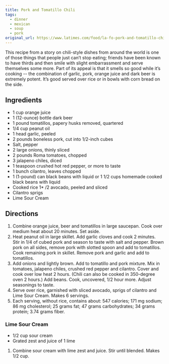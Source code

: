 ```yaml
---
title: Pork and Tomatillo Chili
tags:
  - dinner
  - mexican
  - soup
  - pork
original_url: https://www.latimes.com/food/la-fo-pork-and-tomatillo-chili-s-story.html
---
```


This recipe from a story on chili-style dishes from around the world is one of those things that people just can’t stop eating; friends have been known to have thirds and then smile with slight embarrassment and serve themselves some more. Part of its appeal is that it smells so good while it’s cooking -- the combination of garlic, pork, orange juice and dark beer is extremely potent. It’s good served over rice or in bowls with corn bread on the side.

## Ingredients

* 1 cup orange juice
* 1 (12-ounce) bottle dark beer
* 1 pound tomatillos, papery husks removed, quartered
* 1/4 cup peanut oil
* 1 head garlic, peeled
* 2 pounds boneless pork, cut into 1/2-inch cubes
* Salt, pepper
* 2 large onions, thinly sliced
* 2 pounds Roma tomatoes, chopped
* 3 jalapeno chiles, diced
* 1 teaspoon crushed hot red pepper, or more to taste
* 1 bunch cilantro, leaves chopped
* 1 (1-pound) can black beans with liquid or 1 1/2 cups homemade cooked black beans with liquid
* Cooked rice
1* /2 avocado, peeled and sliced
* Cilantro sprigs
* Lime Sour Cream

## Directions

1. Combine orange juice, beer and tomatillos in large saucepan. Cook over medium heat about 20 minutes. Set aside.
1. Heat peanut oil in large skillet. Add garlic cloves and cook 2 minutes. Stir in 1/4 of cubed pork and season to taste with salt and pepper. Brown pork on all sides, remove pork with slotted spoon and add to tomatillos. Cook remaining pork in skillet. Remove pork and garlic and add to tomatillos.
1. Add onions and lightly brown. Add to tomatillo and pork mixture. Mix in tomatoes, jalapeno chiles, crushed red pepper and cilantro. Cover and cook over low heat 2 hours. (Chili can also be cooked in 350-degree oven 2 hours.) Add beans. Cook, uncovered, 1/2 hour more. Adjust seasonings to taste.
1. Serve over rice, garnished with sliced avocado, sprigs of cilantro and Lime Sour Cream. Makes 6 servings.
1. Each serving, without rice, contains about: 547 calories; 171 mg sodium; 86 mg cholesterol; 25 grams fat; 47 grams carbohydrates; 34 grams protein; 3.74 grams fiber.

### Lime Sour Cream

* 1/2 cup sour cream
* Grated zest and juice of 1 lime

1. Combine sour cream with lime zest and juice. Stir until blended. Makes 1/2 cup.
